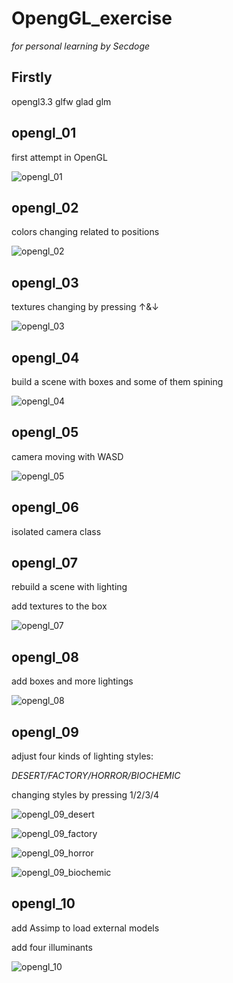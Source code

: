 # OpengGL_exercise
*for personal learning by Secdoge*

## Firstly

opengl3.3 glfw glad glm 

## opengl_01

first attempt in OpenGL

![opengl_01](./pics/opengl_01.png)

## opengl_02

colors changing related to positions

![opengl_02](./pics/opengl_02.png)

## opengl_03

textures changing by pressing ↑&↓

![opengl_03](./pics/opengl_03.png)

## opengl_04

build a scene with boxes and some of them spining

![opengl_04](./pics/opengl_04.png)

## opengl_05

camera moving with WASD

![opengl_05](./pics/opengl_05.png)

## opengl_06

isolated camera class



## opengl_07

rebuild a scene with lighting

add textures to the box

![opengl_07](./pics/opengl_07.png)

## opengl_08

add boxes and more lightings

![opengl_08](./pics/opengl_08.png)

## opengl_09

adjust four kinds of lighting styles:

*DESERT/FACTORY/HORROR/BIOCHEMIC*

changing styles by pressing 1/2/3/4

![opengl_09_desert](./pics/opengl_09_desert.png)

![opengl_09_factory](./pics/opengl_09_factory.png)

![opengl_09_horror](./pics/opengl_09_horror.png)

![opengl_09_biochemic](./pics/opengl_09_biochemic.png)

## opengl_10

add Assimp to load external models

add four illuminants

![opengl_10](./pics/opengl_10.png)